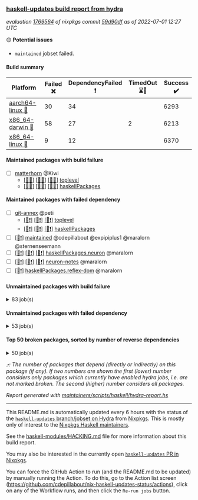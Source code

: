 ### [haskell-updates build report from hydra](https://hydra.nixos.org/jobset/nixpkgs/haskell-updates)
*evaluation [1769564](https://hydra.nixos.org/eval/1769564) of nixpkgs commit [59d90df](https://github.com/NixOS/nixpkgs/commits/59d90df7f0ec152fd655518ad0f7e090b9e6db01) as of 2022-07-01 12:27 UTC*

:yellow_circle: **Potential issues**
  * `maintained` jobset failed.

#### Build summary

 | Platform | Failed :x: | DependencyFailed :heavy_exclamation_mark: | TimedOut :hourglass::no_entry_sign: | Success :heavy_check_mark: | 
 | --- | --- | --- | --- | --- | 
 | [aarch64-linux :iphone:](https://hydra.nixos.org/eval/1769564?filter=.aarch64-linux) | 30 | 34 |  | 6293 | 
 | [x86_64-darwin :apple:](https://hydra.nixos.org/eval/1769564?filter=.x86_64-darwin) | 58 | 27 | 2 | 6213 | 
 | [x86_64-linux :penguin:](https://hydra.nixos.org/eval/1769564?filter=.x86_64-linux) | 9 | 12 |  | 6370 | 
#### Maintained packages with build failure
- [ ] [matterhorn](https://hydra.nixos.org/eval/1769564?filter=matterhorn) @Kiwi
  - [[:iphone::x:]](https://hydra.nixos.org/build/182123738) [[:apple::x:]](https://hydra.nixos.org/build/182109375) [[:penguin::x:]](https://hydra.nixos.org/build/182124209) [toplevel](https://hydra.nixos.org/eval/1769564?filter=matterhorn)
  - [[:iphone::x:]](https://hydra.nixos.org/build/182118575) [[:apple::x:]](https://hydra.nixos.org/build/182124308) [[:penguin::x:]](https://hydra.nixos.org/build/182125763) [haskellPackages](https://hydra.nixos.org/eval/1769564?filter=haskellPackages.matterhorn)
#### Maintained packages with failed dependency
- [ ] [git-annex](https://hydra.nixos.org/eval/1769564?filter=git-annex) @peti
  - [[:iphone::heavy_exclamation_mark:]](https://hydra.nixos.org/build/182110453) [[:apple::heavy_exclamation_mark:]](https://hydra.nixos.org/build/182125707) [[:penguin::heavy_exclamation_mark:]](https://hydra.nixos.org/build/182123342) [toplevel](https://hydra.nixos.org/eval/1769564?filter=git-annex)
  - [[:iphone::heavy_exclamation_mark:]](https://hydra.nixos.org/build/182115004) [[:apple::heavy_exclamation_mark:]](https://hydra.nixos.org/build/182112585) [[:penguin::heavy_exclamation_mark:]](https://hydra.nixos.org/build/182121533) [haskellPackages](https://hydra.nixos.org/eval/1769564?filter=haskellPackages.git-annex)
- [ ] [[:penguin::heavy_exclamation_mark:]](https://hydra.nixos.org/build/182186788) [maintained](https://hydra.nixos.org/eval/1769564?filter=maintained) @cdepillabout @expipiplus1 @maralorn @sternenseemann
- [ ] [[:iphone::heavy_exclamation_mark:]](https://hydra.nixos.org/build/182113562) [[:apple::heavy_exclamation_mark:]](https://hydra.nixos.org/build/182112121) [[:penguin::heavy_exclamation_mark:]](https://hydra.nixos.org/build/182119859) [haskellPackages.neuron](https://hydra.nixos.org/eval/1769564?filter=haskellPackages.neuron) @maralorn
- [ ] [[:iphone::heavy_exclamation_mark:]](https://hydra.nixos.org/build/182116274) [[:apple::heavy_exclamation_mark:]](https://hydra.nixos.org/build/182113269) [[:penguin::heavy_exclamation_mark:]](https://hydra.nixos.org/build/182108625) [neuron-notes](https://hydra.nixos.org/eval/1769564?filter=neuron-notes) @maralorn
- [ ] [[:penguin::heavy_exclamation_mark:]](https://hydra.nixos.org/build/182119344) [haskellPackages.reflex-dom](https://hydra.nixos.org/eval/1769564?filter=haskellPackages.reflex-dom) @maralorn
#### Unmaintained packages with build failure
<details><summary>83 job(s) </summary>

- [ ] [[:iphone::heavy_check_mark:]](https://hydra.nixos.org/build/182108402) [[:apple::x:]](https://hydra.nixos.org/build/182117795) [[:penguin::heavy_check_mark:]](https://hydra.nixos.org/build/182122417) [haskellPackages.di-core](https://hydra.nixos.org/eval/1769564?filter=haskellPackages.di-core)  :arrow_heading_up: 8 | 11
- [ ] [[:iphone::x:]](https://hydra.nixos.org/build/182127087) [[:apple::x:]](https://hydra.nixos.org/build/182117180) [[:penguin::x:]](https://hydra.nixos.org/build/182117688) [haskellPackages.reflex](https://hydra.nixos.org/eval/1769564?filter=haskellPackages.reflex)  :arrow_heading_up: 7 | 44
- [ ] [[:iphone::x:]](https://hydra.nixos.org/build/182115093) [[:apple::heavy_check_mark:]](https://hydra.nixos.org/build/182111283) [[:penguin::heavy_check_mark:]](https://hydra.nixos.org/build/182114632) [haskellPackages.OrderedBits](https://hydra.nixos.org/eval/1769564?filter=haskellPackages.OrderedBits)  :arrow_heading_up: 5 | 36
- [ ] [[:iphone::heavy_check_mark:]](https://hydra.nixos.org/build/182115522) [[:apple::x:]](https://hydra.nixos.org/build/182111486) [[:penguin::heavy_check_mark:]](https://hydra.nixos.org/build/182124977) [haskellPackages.zip](https://hydra.nixos.org/eval/1769564?filter=haskellPackages.zip)  :arrow_heading_up: 5 | 11
- [ ] [[:iphone::x:]](https://hydra.nixos.org/build/182120372) [[:apple::heavy_check_mark:]](https://hydra.nixos.org/build/182126899) [[:penguin::heavy_check_mark:]](https://hydra.nixos.org/build/182127296) [haskellPackages.hw-json-simd](https://hydra.nixos.org/eval/1769564?filter=haskellPackages.hw-json-simd)  :arrow_heading_up: 2 | 8
- [ ] [[:iphone::x:]](https://hydra.nixos.org/build/182126335) [[:apple::heavy_check_mark:]](https://hydra.nixos.org/build/182112266) [[:penguin::heavy_check_mark:]](https://hydra.nixos.org/build/182126383) [haskellPackages.hw-simd](https://hydra.nixos.org/eval/1769564?filter=haskellPackages.hw-simd)  :arrow_heading_up: 2 | 8
- [ ] [[:iphone::x:]](https://hydra.nixos.org/build/182125756) [[:apple::heavy_check_mark:]](https://hydra.nixos.org/build/182120585) [[:penguin::heavy_check_mark:]](https://hydra.nixos.org/build/182126180) [haskellPackages.quic](https://hydra.nixos.org/eval/1769564?filter=haskellPackages.quic)  :arrow_heading_up: 2 | 2
- [ ] [[:iphone::x:]](https://hydra.nixos.org/build/182115496) [[:apple::heavy_check_mark:]](https://hydra.nixos.org/build/182121992) [[:penguin::heavy_check_mark:]](https://hydra.nixos.org/build/182114990) [haskellPackages.freetype2](https://hydra.nixos.org/eval/1769564?filter=haskellPackages.freetype2)  :arrow_heading_up: 1 | 8
- [ ] [[:iphone::x:]](https://hydra.nixos.org/build/182118284) [[:apple::heavy_check_mark:]](https://hydra.nixos.org/build/182116679) [[:penguin::heavy_check_mark:]](https://hydra.nixos.org/build/182127365) [haskellPackages.flatparse](https://hydra.nixos.org/eval/1769564?filter=haskellPackages.flatparse)  :arrow_heading_up: 1 | 5
- [ ] [[:iphone::x:]](https://hydra.nixos.org/build/182115861) [[:apple::heavy_check_mark:]](https://hydra.nixos.org/build/182120411) [[:penguin::heavy_check_mark:]](https://hydra.nixos.org/build/182116375) [haskellPackages.long-double](https://hydra.nixos.org/eval/1769564?filter=haskellPackages.long-double)  :arrow_heading_up: 1 | 2
- [ ] [[:iphone::x:]](https://hydra.nixos.org/build/182123528) [[:apple::x:]](https://hydra.nixos.org/build/182118900) [[:penguin::heavy_check_mark:]](https://hydra.nixos.org/build/182121829) [haskellPackages.easytensor](https://hydra.nixos.org/eval/1769564?filter=haskellPackages.easytensor)  :arrow_heading_up: 1 | 1
- [ ] [futhark](https://hydra.nixos.org/eval/1769564?filter=futhark)  :arrow_heading_up: 1 | 1
  - [[:iphone::x:]](https://hydra.nixos.org/build/182108553) [[:apple::x:]](https://hydra.nixos.org/build/182117117) [[:penguin::x:]](https://hydra.nixos.org/build/182112135) [toplevel](https://hydra.nixos.org/eval/1769564?filter=futhark)
  - [[:iphone::x:]](https://hydra.nixos.org/build/182124095) [[:apple::x:]](https://hydra.nixos.org/build/182124380) [[:penguin::x:]](https://hydra.nixos.org/build/182115707) [haskellPackages](https://hydra.nixos.org/eval/1769564?filter=haskellPackages.futhark)
- [ ] [[:iphone::x:]](https://hydra.nixos.org/build/182117154) [[:apple::heavy_check_mark:]](https://hydra.nixos.org/build/182119838) [[:penguin::heavy_check_mark:]](https://hydra.nixos.org/build/182125575) [haskellPackages.nlopt-haskell](https://hydra.nixos.org/eval/1769564?filter=haskellPackages.nlopt-haskell)  :arrow_heading_up: 1 | 1
- [ ] [[:iphone::x:]](https://hydra.nixos.org/build/182111126) [[:apple::x:]](https://hydra.nixos.org/build/182115507) [[:penguin::x:]](https://hydra.nixos.org/build/182119784) [haskellPackages.rustls](https://hydra.nixos.org/eval/1769564?filter=haskellPackages.rustls)  :arrow_heading_up: 1 | 1
- [ ] [[:iphone::x:]](https://hydra.nixos.org/build/182115981) [[:apple::heavy_check_mark:]](https://hydra.nixos.org/build/182118020) [[:penguin::heavy_check_mark:]](https://hydra.nixos.org/build/182115303) [haskellPackages.swisstable](https://hydra.nixos.org/eval/1769564?filter=haskellPackages.swisstable)  :arrow_heading_up: 1 | 1
- [ ] [[:iphone::x:]](https://hydra.nixos.org/build/182112793) [[:apple::heavy_check_mark:]](https://hydra.nixos.org/build/182116558) [[:penguin::heavy_check_mark:]](https://hydra.nixos.org/build/182114093) [haskellPackages.unicode-properties](https://hydra.nixos.org/eval/1769564?filter=haskellPackages.unicode-properties)  :arrow_heading_up: 1 | 1
- [ ] [[:iphone::heavy_exclamation_mark:]](https://hydra.nixos.org/build/182126325) [[:apple::x:]](https://hydra.nixos.org/build/182123356) [[:penguin::x:]](https://hydra.nixos.org/build/182118707) [haskell.packages.ghc8107.purescript](https://hydra.nixos.org/eval/1769564?filter=haskell.packages.ghc8107.purescript)  :arrow_heading_up: 0 | 8
- [ ] [[:iphone::heavy_check_mark:]](https://hydra.nixos.org/build/182109581) [[:apple::x:]](https://hydra.nixos.org/build/182120350) [[:penguin::heavy_check_mark:]](https://hydra.nixos.org/build/182115535) [haskellPackages.PyF](https://hydra.nixos.org/eval/1769564?filter=haskellPackages.PyF)  :arrow_heading_up: 0 | 4
- [ ] [[:iphone::heavy_check_mark:]](https://hydra.nixos.org/build/182119892) [[:apple::x:]](https://hydra.nixos.org/build/182120799) [[:penguin::heavy_check_mark:]](https://hydra.nixos.org/build/182118033) [haskellPackages.hmidi](https://hydra.nixos.org/eval/1769564?filter=haskellPackages.hmidi)  :arrow_heading_up: 0 | 4
- [ ] [[:iphone::heavy_check_mark:]](https://hydra.nixos.org/build/182109975) [[:apple::x:]](https://hydra.nixos.org/build/182125360) [[:penguin::heavy_check_mark:]](https://hydra.nixos.org/build/182127441) [haskellPackages.posix-socket](https://hydra.nixos.org/eval/1769564?filter=haskellPackages.posix-socket)  :arrow_heading_up: 0 | 2
- [ ] [[:iphone::x:]](https://hydra.nixos.org/build/182109603) [[:apple::x:]](https://hydra.nixos.org/build/182127136) [[:penguin::x:]](https://hydra.nixos.org/build/182109653) [haskellPackages.discord-haskell](https://hydra.nixos.org/eval/1769564?filter=haskellPackages.discord-haskell)  :arrow_heading_up: 0 | 1
- [ ] [[:iphone::heavy_check_mark:]](https://hydra.nixos.org/build/182126614) [[:apple::x:]](https://hydra.nixos.org/build/182120176) [[:penguin::heavy_check_mark:]](https://hydra.nixos.org/build/182110728) [haskellPackages.gi-gdkx11](https://hydra.nixos.org/eval/1769564?filter=haskellPackages.gi-gdkx11)  :arrow_heading_up: 0 | 1
- [ ] [[:iphone::heavy_check_mark:]](https://hydra.nixos.org/build/182123656) [[:apple::x:]](https://hydra.nixos.org/build/182111213) [[:penguin::heavy_check_mark:]](https://hydra.nixos.org/build/182122253) [haskellPackages.hamid](https://hydra.nixos.org/eval/1769564?filter=haskellPackages.hamid)  :arrow_heading_up: 0 | 1
- [ ] [[:iphone::heavy_check_mark:]](https://hydra.nixos.org/build/182109853) [[:apple::x:]](https://hydra.nixos.org/build/182114732) [[:penguin::heavy_check_mark:]](https://hydra.nixos.org/build/182123680) [haskellPackages.hmatrix-morpheus](https://hydra.nixos.org/eval/1769564?filter=haskellPackages.hmatrix-morpheus)  :arrow_heading_up: 0 | 1
- [ ] [[:iphone::heavy_check_mark:]](https://hydra.nixos.org/build/182120542) [[:apple::x:]](https://hydra.nixos.org/build/182111624) [[:penguin::heavy_check_mark:]](https://hydra.nixos.org/build/182125244) [haskellPackages.huckleberry](https://hydra.nixos.org/eval/1769564?filter=haskellPackages.huckleberry)  :arrow_heading_up: 0 | 1
- [ ] [[:iphone::heavy_check_mark:]](https://hydra.nixos.org/build/182124642) [[:apple::x:]](https://hydra.nixos.org/build/182126355) [[:penguin::heavy_check_mark:]](https://hydra.nixos.org/build/182127558) [haskellPackages.openal-ffi](https://hydra.nixos.org/eval/1769564?filter=haskellPackages.openal-ffi)  :arrow_heading_up: 0 | 1
- [ ] [[:iphone::x:]](https://hydra.nixos.org/build/182123726) [[:apple::heavy_check_mark:]](https://hydra.nixos.org/build/182122063) [[:penguin::heavy_check_mark:]](https://hydra.nixos.org/build/182119786) [haskellPackages.picosat](https://hydra.nixos.org/eval/1769564?filter=haskellPackages.picosat)  :arrow_heading_up: 0 | 1
- [ ] [[:iphone::heavy_check_mark:]](https://hydra.nixos.org/build/182125947) [[:apple::x:]](https://hydra.nixos.org/build/182109779) [[:penguin::heavy_check_mark:]](https://hydra.nixos.org/build/182125299) [haskellPackages.select](https://hydra.nixos.org/eval/1769564?filter=haskellPackages.select)  :arrow_heading_up: 0 | 1
- [ ] [[:iphone::heavy_check_mark:]](https://hydra.nixos.org/build/182123205) [[:apple::x:]](https://hydra.nixos.org/build/182112989) [[:penguin::heavy_check_mark:]](https://hydra.nixos.org/build/182114506) [haskellPackages.sysinfo](https://hydra.nixos.org/eval/1769564?filter=haskellPackages.sysinfo)  :arrow_heading_up: 0 | 1
- [ ] [[:iphone::x:]](https://hydra.nixos.org/build/182124631) [[:apple::heavy_check_mark:]](https://hydra.nixos.org/build/182113768) [[:penguin::heavy_check_mark:]](https://hydra.nixos.org/build/182123376) [haskellPackages.yu-auth](https://hydra.nixos.org/eval/1769564?filter=haskellPackages.yu-auth)  :arrow_heading_up: 0 | 1
- [ ] [[:iphone::heavy_check_mark:]](https://hydra.nixos.org/build/182121095) [[:apple::x:]](https://hydra.nixos.org/build/182111871) [[:penguin::heavy_check_mark:]](https://hydra.nixos.org/build/182113534) [haskellPackages.FractalArt](https://hydra.nixos.org/eval/1769564?filter=haskellPackages.FractalArt) 
- [ ] [[:iphone::x:]](https://hydra.nixos.org/build/182118167) [[:apple::heavy_check_mark:]](https://hydra.nixos.org/build/182109254) [[:penguin::heavy_check_mark:]](https://hydra.nixos.org/build/182124253) [haskellPackages.HsASA](https://hydra.nixos.org/eval/1769564?filter=haskellPackages.HsASA) 
- [ ] [[:iphone::x:]](https://hydra.nixos.org/build/182109836) [[:apple::heavy_check_mark:]](https://hydra.nixos.org/build/182114545) [[:penguin::heavy_check_mark:]](https://hydra.nixos.org/build/182124969) [haskellPackages.capataz](https://hydra.nixos.org/eval/1769564?filter=haskellPackages.capataz) 
- [ ] [[:iphone::heavy_check_mark:]](https://hydra.nixos.org/build/182116191) [[:apple::x:]](https://hydra.nixos.org/build/182114745) [[:penguin::heavy_check_mark:]](https://hydra.nixos.org/build/182127613) [haskellPackages.chiphunk](https://hydra.nixos.org/eval/1769564?filter=haskellPackages.chiphunk) 
- [ ] [[:iphone::x:]](https://hydra.nixos.org/build/182119993) [[:apple::heavy_check_mark:]](https://hydra.nixos.org/build/182126796) [[:penguin::heavy_check_mark:]](https://hydra.nixos.org/build/182111673) [haskellPackages.comfort-fftw](https://hydra.nixos.org/eval/1769564?filter=haskellPackages.comfort-fftw) 
- [ ] [[:iphone::heavy_check_mark:]](https://hydra.nixos.org/build/182110446) [[:apple::x:]](https://hydra.nixos.org/build/182111514) [[:penguin::heavy_check_mark:]](https://hydra.nixos.org/build/182124466) [haskellPackages.diskhash](https://hydra.nixos.org/eval/1769564?filter=haskellPackages.diskhash) 
- [ ] [[:iphone::heavy_check_mark:]](https://hydra.nixos.org/build/182115274) [[:apple::heavy_check_mark:]](https://hydra.nixos.org/build/182117414) [[:penguin::x:]](https://hydra.nixos.org/build/182127404) [haskellPackages.env-extra](https://hydra.nixos.org/eval/1769564?filter=haskellPackages.env-extra) 
- [ ] [[:iphone::heavy_check_mark:]](https://hydra.nixos.org/build/182124574) [[:apple::x:]](https://hydra.nixos.org/build/182112099) [[:penguin::heavy_check_mark:]](https://hydra.nixos.org/build/182127140) [haskellPackages.epub-tools](https://hydra.nixos.org/eval/1769564?filter=haskellPackages.epub-tools) 
- [ ] [[:iphone::x:]](https://hydra.nixos.org/build/182122989) [[:apple::x:]](https://hydra.nixos.org/build/182124907) [[:penguin::x:]](https://hydra.nixos.org/build/182115331) [haskellPackages.fast-tags](https://hydra.nixos.org/eval/1769564?filter=haskellPackages.fast-tags) 
- [ ] [[:iphone::heavy_check_mark:]](https://hydra.nixos.org/build/182122501) [[:apple::x:]](https://hydra.nixos.org/build/182109198) [[:penguin::heavy_check_mark:]](https://hydra.nixos.org/build/182124168) [haskellPackages.fudgets](https://hydra.nixos.org/eval/1769564?filter=haskellPackages.fudgets) 
- [ ] [[:iphone::heavy_check_mark:]](https://hydra.nixos.org/build/182109702) [[:apple::heavy_check_mark:]](https://hydra.nixos.org/build/182110626) [[:penguin::x:]](https://hydra.nixos.org/build/182108665) [haskellPackages.geodetics](https://hydra.nixos.org/eval/1769564?filter=haskellPackages.geodetics) 
- [ ] [[:iphone::heavy_check_mark:]](https://hydra.nixos.org/build/182111788) [[:apple::x:]](https://hydra.nixos.org/build/182109638) [[:penguin::heavy_check_mark:]](https://hydra.nixos.org/build/182112294) [haskellPackages.gerrit](https://hydra.nixos.org/eval/1769564?filter=haskellPackages.gerrit) 
- [ ] [[:iphone::heavy_check_mark:]](https://hydra.nixos.org/build/182114689) [[:apple::x:]](https://hydra.nixos.org/build/182116281) [[:penguin::heavy_check_mark:]](https://hydra.nixos.org/build/182120256) [haskellPackages.ghc-gc-hook](https://hydra.nixos.org/eval/1769564?filter=haskellPackages.ghc-gc-hook) 
- [ ] [[:apple::x:]](https://hydra.nixos.org/build/182113355) [haskellPackages.gi-gtkosxapplication](https://hydra.nixos.org/eval/1769564?filter=haskellPackages.gi-gtkosxapplication) 
- [ ] [[:iphone::x:]](https://hydra.nixos.org/build/182114823) [[:penguin::heavy_check_mark:]](https://hydra.nixos.org/build/182115939) [haskellPackages.gnome-keyring](https://hydra.nixos.org/eval/1769564?filter=haskellPackages.gnome-keyring) 
- [ ] [[:apple::x:]](https://hydra.nixos.org/build/182123763) [haskellPackages.gtk-mac-integration](https://hydra.nixos.org/eval/1769564?filter=haskellPackages.gtk-mac-integration) 
- [ ] [[:iphone::heavy_check_mark:]](https://hydra.nixos.org/build/182113567) [[:apple::x:]](https://hydra.nixos.org/build/182121237) [[:penguin::heavy_check_mark:]](https://hydra.nixos.org/build/182112981) [haskellPackages.gtk-traymanager](https://hydra.nixos.org/eval/1769564?filter=haskellPackages.gtk-traymanager) 
- [ ] [[:apple::x:]](https://hydra.nixos.org/build/182115112) [haskellPackages.gtk3-mac-integration](https://hydra.nixos.org/eval/1769564?filter=haskellPackages.gtk3-mac-integration) 
- [ ] [[:iphone::heavy_check_mark:]](https://hydra.nixos.org/build/182125975) [[:apple::x:]](https://hydra.nixos.org/build/182116826) [[:penguin::heavy_check_mark:]](https://hydra.nixos.org/build/182121766) [haskellPackages.hid](https://hydra.nixos.org/eval/1769564?filter=haskellPackages.hid) 
- [ ] [[:iphone::heavy_check_mark:]](https://hydra.nixos.org/build/182109467) [[:apple::x:]](https://hydra.nixos.org/build/182120428) [[:penguin::heavy_check_mark:]](https://hydra.nixos.org/build/182110722) [haskellPackages.higher-leveldb](https://hydra.nixos.org/eval/1769564?filter=haskellPackages.higher-leveldb) 
- [ ] [[:iphone::heavy_check_mark:]](https://hydra.nixos.org/build/182126961) [[:apple::x:]](https://hydra.nixos.org/build/182119497) [[:penguin::heavy_check_mark:]](https://hydra.nixos.org/build/182111476) [haskellPackages.highlight](https://hydra.nixos.org/eval/1769564?filter=haskellPackages.highlight) 
- [ ] [[:iphone::heavy_check_mark:]](https://hydra.nixos.org/build/182121488) [[:apple::x:]](https://hydra.nixos.org/build/182121745) [[:penguin::heavy_check_mark:]](https://hydra.nixos.org/build/182124460) [haskellPackages.hinotify-conduit](https://hydra.nixos.org/eval/1769564?filter=haskellPackages.hinotify-conduit) 
- [ ] [[:iphone::x:]](https://hydra.nixos.org/build/182112011) [[:apple::heavy_check_mark:]](https://hydra.nixos.org/build/182109307) [[:penguin::heavy_check_mark:]](https://hydra.nixos.org/build/182110169) [haskellPackages.hora](https://hydra.nixos.org/eval/1769564?filter=haskellPackages.hora) 
- [ ] [[:iphone::x:]](https://hydra.nixos.org/build/182117525) [[:apple::heavy_check_mark:]](https://hydra.nixos.org/build/182118357) [[:penguin::heavy_check_mark:]](https://hydra.nixos.org/build/182114222) [haskellPackages.hssh](https://hydra.nixos.org/eval/1769564?filter=haskellPackages.hssh) 
- [ ] [[:iphone::heavy_check_mark:]](https://hydra.nixos.org/build/182127277) [[:apple::x:]](https://hydra.nixos.org/build/182120221) [[:penguin::heavy_check_mark:]](https://hydra.nixos.org/build/182109120) [haskellPackages.hsshellscript](https://hydra.nixos.org/eval/1769564?filter=haskellPackages.hsshellscript) 
- [ ] [[:iphone::heavy_check_mark:]](https://hydra.nixos.org/build/182109959) [[:apple::x:]](https://hydra.nixos.org/build/182110692) [[:penguin::heavy_check_mark:]](https://hydra.nixos.org/build/182114178) [haskellPackages.hssourceinfo](https://hydra.nixos.org/eval/1769564?filter=haskellPackages.hssourceinfo) 
- [ ] [[:iphone::heavy_check_mark:]](https://hydra.nixos.org/build/182109297) [[:apple::x:]](https://hydra.nixos.org/build/182120997) [[:penguin::heavy_check_mark:]](https://hydra.nixos.org/build/182112653) [haskellPackages.ipcvar](https://hydra.nixos.org/eval/1769564?filter=haskellPackages.ipcvar) 
- [ ] [[:iphone::x:]](https://hydra.nixos.org/build/182127351) [[:apple::heavy_check_mark:]](https://hydra.nixos.org/build/182126494) [[:penguin::heavy_check_mark:]](https://hydra.nixos.org/build/182114797) [haskellPackages.jammittools](https://hydra.nixos.org/eval/1769564?filter=haskellPackages.jammittools) 
- [ ] [[:apple::x:]](https://hydra.nixos.org/build/182119343) [haskellPackages.kqueue](https://hydra.nixos.org/eval/1769564?filter=haskellPackages.kqueue) 
- [ ] [[:iphone::heavy_check_mark:]](https://hydra.nixos.org/build/182110198) [[:apple::x:]](https://hydra.nixos.org/build/182119833) [[:penguin::heavy_check_mark:]](https://hydra.nixos.org/build/182114981) [haskellPackages.linux-framebuffer](https://hydra.nixos.org/eval/1769564?filter=haskellPackages.linux-framebuffer) 
- [ ] [[:iphone::heavy_check_mark:]](https://hydra.nixos.org/build/182116287) [[:apple::x:]](https://hydra.nixos.org/build/182116977) [[:penguin::heavy_check_mark:]](https://hydra.nixos.org/build/182115475) [haskellPackages.mediawiki2latex](https://hydra.nixos.org/eval/1769564?filter=haskellPackages.mediawiki2latex) 
- [ ] [[:iphone::heavy_check_mark:]](https://hydra.nixos.org/build/182109409) [[:apple::x:]](https://hydra.nixos.org/build/182123722) [[:penguin::heavy_check_mark:]](https://hydra.nixos.org/build/182123119) [haskellPackages.memfd](https://hydra.nixos.org/eval/1769564?filter=haskellPackages.memfd) 
- [ ] [[:iphone::heavy_check_mark:]](https://hydra.nixos.org/build/182110789) [[:apple::x:]](https://hydra.nixos.org/build/182117064) [[:penguin::heavy_check_mark:]](https://hydra.nixos.org/build/182112456) [haskellPackages.mercury-api](https://hydra.nixos.org/eval/1769564?filter=haskellPackages.mercury-api) 
- [ ] [[:iphone::heavy_check_mark:]](https://hydra.nixos.org/build/182119628) [[:apple::x:]](https://hydra.nixos.org/build/182119705) [[:penguin::heavy_check_mark:]](https://hydra.nixos.org/build/182119732) [haskellPackages.nano-cryptr](https://hydra.nixos.org/eval/1769564?filter=haskellPackages.nano-cryptr) 
- [ ] [[:iphone::heavy_check_mark:]](https://hydra.nixos.org/build/182111433) [[:apple::x:]](https://hydra.nixos.org/build/182111571) [[:penguin::heavy_check_mark:]](https://hydra.nixos.org/build/182112505) [haskellPackages.persistent-pagination](https://hydra.nixos.org/eval/1769564?filter=haskellPackages.persistent-pagination) 
- [ ] [[:iphone::heavy_check_mark:]](https://hydra.nixos.org/build/182124273) [[:apple::x:]](https://hydra.nixos.org/build/182124951) [[:penguin::heavy_check_mark:]](https://hydra.nixos.org/build/182111477) [haskellPackages.phatsort](https://hydra.nixos.org/eval/1769564?filter=haskellPackages.phatsort) 
- [ ] [[:iphone::heavy_check_mark:]](https://hydra.nixos.org/build/182125431) [[:apple::x:]](https://hydra.nixos.org/build/182126455) [[:penguin::heavy_check_mark:]](https://hydra.nixos.org/build/182113122) [haskellPackages.ping-wrapper](https://hydra.nixos.org/eval/1769564?filter=haskellPackages.ping-wrapper) 
- [ ] [[:iphone::heavy_check_mark:]](https://hydra.nixos.org/build/182109282) [[:apple::x:]](https://hydra.nixos.org/build/182110396) [[:penguin::heavy_check_mark:]](https://hydra.nixos.org/build/182126584) [haskellPackages.posix-timer](https://hydra.nixos.org/eval/1769564?filter=haskellPackages.posix-timer) 
- [ ] [[:iphone::heavy_check_mark:]](https://hydra.nixos.org/build/182113311) [[:apple::x:]](https://hydra.nixos.org/build/182109733) [[:penguin::heavy_check_mark:]](https://hydra.nixos.org/build/182122646) [haskellPackages.pthread](https://hydra.nixos.org/eval/1769564?filter=haskellPackages.pthread) 
- [ ] [[:iphone::x:]](https://hydra.nixos.org/build/182124142) [[:apple::heavy_check_mark:]](https://hydra.nixos.org/build/182118522) [[:penguin::heavy_check_mark:]](https://hydra.nixos.org/build/182122999) [haskellPackages.risc386](https://hydra.nixos.org/eval/1769564?filter=haskellPackages.risc386) 
- [ ] [[:iphone::heavy_check_mark:]](https://hydra.nixos.org/build/182124667) [[:apple::x:]](https://hydra.nixos.org/build/182112848) [[:penguin::heavy_check_mark:]](https://hydra.nixos.org/build/182109468) [haskellPackages.sfml-audio](https://hydra.nixos.org/eval/1769564?filter=haskellPackages.sfml-audio) 
- [ ] [[:iphone::heavy_check_mark:]](https://hydra.nixos.org/build/182113940) [[:apple::x:]](https://hydra.nixos.org/build/182121257) [[:penguin::heavy_check_mark:]](https://hydra.nixos.org/build/182120680) [haskellPackages.shared-memory](https://hydra.nixos.org/eval/1769564?filter=haskellPackages.shared-memory) 
- [ ] [[:iphone::heavy_check_mark:]](https://hydra.nixos.org/build/182122475) [[:apple::x:]](https://hydra.nixos.org/build/182120208) [[:penguin::heavy_check_mark:]](https://hydra.nixos.org/build/182126769) [haskellPackages.skews](https://hydra.nixos.org/eval/1769564?filter=haskellPackages.skews) 
- [ ] [[:iphone::x:]](https://hydra.nixos.org/build/182122379) [[:apple::x:]](https://hydra.nixos.org/build/182123355) [[:penguin::heavy_check_mark:]](https://hydra.nixos.org/build/182120407) [haskellPackages.slugify](https://hydra.nixos.org/eval/1769564?filter=haskellPackages.slugify) 
- [ ] [[:iphone::heavy_check_mark:]](https://hydra.nixos.org/build/182118227) [[:apple::x:]](https://hydra.nixos.org/build/182112995) [[:penguin::heavy_check_mark:]](https://hydra.nixos.org/build/182117467) [haskellPackages.tailfile-hinotify](https://hydra.nixos.org/eval/1769564?filter=haskellPackages.tailfile-hinotify) 
- [ ] [[:iphone::x:]](https://hydra.nixos.org/build/182115284) [[:apple::heavy_check_mark:]](https://hydra.nixos.org/build/182113756) [[:penguin::heavy_check_mark:]](https://hydra.nixos.org/build/182126814) [haskellPackages.wiringPi](https://hydra.nixos.org/eval/1769564?filter=haskellPackages.wiringPi) 
- [ ] [[:iphone::x:]](https://hydra.nixos.org/build/182125251) [[:apple::heavy_check_mark:]](https://hydra.nixos.org/build/182125627) [[:penguin::heavy_check_mark:]](https://hydra.nixos.org/build/182109274) [haskellPackages.x86-64bit](https://hydra.nixos.org/eval/1769564?filter=haskellPackages.x86-64bit) 
- [ ] [[:iphone::heavy_check_mark:]](https://hydra.nixos.org/build/182109885) [[:apple::x:]](https://hydra.nixos.org/build/182121540) [[:penguin::heavy_check_mark:]](https://hydra.nixos.org/build/182113280) [haskellPackages.xmonad-utils](https://hydra.nixos.org/eval/1769564?filter=haskellPackages.xmonad-utils) 
- [ ] [[:iphone::heavy_check_mark:]](https://hydra.nixos.org/build/182112107) [[:apple::x:]](https://hydra.nixos.org/build/182123142) [[:penguin::heavy_check_mark:]](https://hydra.nixos.org/build/182111719) [haskellPackages.yoga](https://hydra.nixos.org/eval/1769564?filter=haskellPackages.yoga) 
- [ ] [[:iphone::heavy_check_mark:]](https://hydra.nixos.org/build/182113008) [[:apple::x:]](https://hydra.nixos.org/build/182124271) [[:penguin::heavy_check_mark:]](https://hydra.nixos.org/build/182108695) [haskellPackages.zot](https://hydra.nixos.org/eval/1769564?filter=haskellPackages.zot) 
- [ ] [[:iphone::heavy_check_mark:]](https://hydra.nixos.org/build/182112680) [[:apple::x:]](https://hydra.nixos.org/build/182117134) [[:penguin::heavy_check_mark:]](https://hydra.nixos.org/build/182125298) [haskellPackages.zxcvbn-c](https://hydra.nixos.org/eval/1769564?filter=haskellPackages.zxcvbn-c) 
</details>

#### Unmaintained packages with failed dependency
<details><summary>53 job(s) </summary>

- [ ] [[:iphone::heavy_check_mark:]](https://hydra.nixos.org/build/182125772) [[:apple::heavy_exclamation_mark:]](https://hydra.nixos.org/build/182116577) [[:penguin::heavy_check_mark:]](https://hydra.nixos.org/build/182124434) [haskellPackages.di-handle](https://hydra.nixos.org/eval/1769564?filter=haskellPackages.di-handle)  :arrow_heading_up: 6 | 9
- [ ] [[:iphone::heavy_check_mark:]](https://hydra.nixos.org/build/182111692) [[:apple::heavy_exclamation_mark:]](https://hydra.nixos.org/build/182120335) [[:penguin::heavy_check_mark:]](https://hydra.nixos.org/build/182122140) [haskellPackages.di-monad](https://hydra.nixos.org/eval/1769564?filter=haskellPackages.di-monad)  :arrow_heading_up: 6 | 9
- [ ] [[:iphone::heavy_check_mark:]](https://hydra.nixos.org/build/182110275) [[:apple::heavy_exclamation_mark:]](https://hydra.nixos.org/build/182127326) [[:penguin::heavy_check_mark:]](https://hydra.nixos.org/build/182117775) [haskellPackages.di-df1](https://hydra.nixos.org/eval/1769564?filter=haskellPackages.di-df1)  :arrow_heading_up: 5 | 8
- [ ] [[:iphone::heavy_exclamation_mark:]](https://hydra.nixos.org/build/182127223) [[:apple::heavy_check_mark:]](https://hydra.nixos.org/build/182125154) [[:penguin::heavy_check_mark:]](https://hydra.nixos.org/build/182122777) [haskellPackages.PrimitiveArray](https://hydra.nixos.org/eval/1769564?filter=haskellPackages.PrimitiveArray)  :arrow_heading_up: 4 | 35
- [ ] [[:iphone::heavy_exclamation_mark:]](https://hydra.nixos.org/build/182108359) [[:apple::heavy_exclamation_mark:]](https://hydra.nixos.org/build/182118905) [[:penguin::heavy_exclamation_mark:]](https://hydra.nixos.org/build/182109868) [haskellPackages.reflex-dom-core](https://hydra.nixos.org/eval/1769564?filter=haskellPackages.reflex-dom-core)  :arrow_heading_up: 4 | 20
- [ ] [[:iphone::heavy_check_mark:]](https://hydra.nixos.org/build/182115834) [[:apple::heavy_exclamation_mark:]](https://hydra.nixos.org/build/182110818) [[:penguin::heavy_check_mark:]](https://hydra.nixos.org/build/182122499) [haskellPackages.xlsx](https://hydra.nixos.org/eval/1769564?filter=haskellPackages.xlsx)  :arrow_heading_up: 4 | 6
- [ ] [[:iphone::heavy_exclamation_mark:]](https://hydra.nixos.org/build/182110116) [[:apple::heavy_check_mark:]](https://hydra.nixos.org/build/182112471) [[:penguin::heavy_check_mark:]](https://hydra.nixos.org/build/182121599) [haskellPackages.BiobaseTypes](https://hydra.nixos.org/eval/1769564?filter=haskellPackages.BiobaseTypes)  :arrow_heading_up: 3 | 21
- [ ] [[:iphone::heavy_check_mark:]](https://hydra.nixos.org/build/182108538) [[:apple::heavy_exclamation_mark:]](https://hydra.nixos.org/build/182126321) [[:penguin::heavy_check_mark:]](https://hydra.nixos.org/build/182108658) [haskellPackages.cointracking-imports](https://hydra.nixos.org/eval/1769564?filter=haskellPackages.cointracking-imports)  :arrow_heading_up: 2 | 2
- [ ] [[:iphone::heavy_exclamation_mark:]](https://hydra.nixos.org/build/182121068) [[:apple::heavy_check_mark:]](https://hydra.nixos.org/build/182122101) [[:penguin::heavy_check_mark:]](https://hydra.nixos.org/build/182116510) [haskellPackages.BiobaseENA](https://hydra.nixos.org/eval/1769564?filter=haskellPackages.BiobaseENA)  :arrow_heading_up: 1 | 18
- [ ] [[:iphone::heavy_check_mark:]](https://hydra.nixos.org/build/182122193) [[:apple::heavy_exclamation_mark:]](https://hydra.nixos.org/build/182124018) [[:penguin::heavy_check_mark:]](https://hydra.nixos.org/build/182127161) [haskellPackages.di-polysemy](https://hydra.nixos.org/eval/1769564?filter=haskellPackages.di-polysemy)  :arrow_heading_up: 1 | 4
- [ ] [hoogle](https://hydra.nixos.org/eval/1769564?filter=hoogle)  :arrow_heading_up: 1 | 3
  - [[:iphone::heavy_exclamation_mark:]](https://hydra.nixos.org/build/182122554) [[:apple::heavy_check_mark:]](https://hydra.nixos.org/build/182114054) [[:penguin::heavy_check_mark:]](https://hydra.nixos.org/build/182120251) [haskell.packages.ghc8107](https://hydra.nixos.org/eval/1769564?filter=haskell.packages.ghc8107.hoogle)
  - [[:iphone::heavy_check_mark:]](https://hydra.nixos.org/build/182080488) [[:apple::heavy_check_mark:]](https://hydra.nixos.org/build/182062734) [[:penguin::heavy_check_mark:]](https://hydra.nixos.org/build/182070729) [haskell.packages.ghc884](https://hydra.nixos.org/eval/1769564?filter=haskell.packages.ghc884.hoogle)
  - [[:iphone::heavy_check_mark:]](https://hydra.nixos.org/build/182122980) [[:apple::heavy_check_mark:]](https://hydra.nixos.org/build/182114690) [[:penguin::heavy_check_mark:]](https://hydra.nixos.org/build/182110364) [haskell.packages.ghc902](https://hydra.nixos.org/eval/1769564?filter=haskell.packages.ghc902.hoogle)
  - [[:iphone::heavy_exclamation_mark:]](https://hydra.nixos.org/build/182111557) [[:apple::heavy_check_mark:]](https://hydra.nixos.org/build/182109315) [[:penguin::heavy_check_mark:]](https://hydra.nixos.org/build/182119473) [haskell.packages.ghc923](https://hydra.nixos.org/eval/1769564?filter=haskell.packages.ghc923.hoogle)
  - [[:iphone::heavy_check_mark:]](https://hydra.nixos.org/build/182115102) [[:apple::heavy_check_mark:]](https://hydra.nixos.org/build/182126982) [[:penguin::heavy_check_mark:]](https://hydra.nixos.org/build/182127543) [haskellPackages](https://hydra.nixos.org/eval/1769564?filter=haskellPackages.hoogle)
- [ ] [[:iphone::heavy_exclamation_mark:]](https://hydra.nixos.org/build/182112315) [[:apple::heavy_check_mark:]](https://hydra.nixos.org/build/182123849) [[:penguin::heavy_check_mark:]](https://hydra.nixos.org/build/182115126) [haskellPackages.http3](https://hydra.nixos.org/eval/1769564?filter=haskellPackages.http3)  :arrow_heading_up: 1 | 1
- [ ] [[:iphone::heavy_check_mark:]](https://hydra.nixos.org/build/182124284) [[:apple::heavy_exclamation_mark:]](https://hydra.nixos.org/build/182115027) [[:penguin::heavy_check_mark:]](https://hydra.nixos.org/build/182108878) [haskellPackages.moto](https://hydra.nixos.org/eval/1769564?filter=haskellPackages.moto)  :arrow_heading_up: 1 | 1
- [ ] [[:iphone::heavy_exclamation_mark:]](https://hydra.nixos.org/build/182115100) [[:apple::heavy_exclamation_mark:]](https://hydra.nixos.org/build/182109240) [[:penguin::heavy_exclamation_mark:]](https://hydra.nixos.org/build/182110168) [haskellPackages.reflex-dom-pandoc](https://hydra.nixos.org/eval/1769564?filter=haskellPackages.reflex-dom-pandoc)  :arrow_heading_up: 1 | 1
- [ ] [[:iphone::heavy_check_mark:]](https://hydra.nixos.org/build/182123746) [[:apple::heavy_exclamation_mark:]](https://hydra.nixos.org/build/182113541) [[:penguin::heavy_check_mark:]](https://hydra.nixos.org/build/182108437) [haskellPackages.wss-client](https://hydra.nixos.org/eval/1769564?filter=haskellPackages.wss-client)  :arrow_heading_up: 1 | 1
- [ ] [[:iphone::heavy_exclamation_mark:]](https://hydra.nixos.org/build/182113697) [[:apple::heavy_check_mark:]](https://hydra.nixos.org/build/182110040) [[:penguin::heavy_check_mark:]](https://hydra.nixos.org/build/182120842) [haskellPackages.BiobaseXNA](https://hydra.nixos.org/eval/1769564?filter=haskellPackages.BiobaseXNA)  :arrow_heading_up: 0 | 17
- [ ] [[:iphone::heavy_exclamation_mark:]](https://hydra.nixos.org/build/182114031) [[:apple::heavy_check_mark:]](https://hydra.nixos.org/build/182109476) [[:penguin::heavy_check_mark:]](https://hydra.nixos.org/build/182111956) [haskellPackages.hw-json-standard-cursor](https://hydra.nixos.org/eval/1769564?filter=haskellPackages.hw-json-standard-cursor)  :arrow_heading_up: 0 | 6
- [ ] [[:iphone::heavy_exclamation_mark:]](https://hydra.nixos.org/build/182118388) [[:apple::heavy_check_mark:]](https://hydra.nixos.org/build/182110802) [[:penguin::heavy_check_mark:]](https://hydra.nixos.org/build/182112248) [haskellPackages.hw-json-simple-cursor](https://hydra.nixos.org/eval/1769564?filter=haskellPackages.hw-json-simple-cursor)  :arrow_heading_up: 0 | 4
- [ ] [[:iphone::heavy_exclamation_mark:]](https://hydra.nixos.org/build/182124648) [[:apple::heavy_check_mark:]](https://hydra.nixos.org/build/182122958) [[:penguin::heavy_check_mark:]](https://hydra.nixos.org/build/182108842) [haskellPackages.BiobaseFasta](https://hydra.nixos.org/eval/1769564?filter=haskellPackages.BiobaseFasta)  :arrow_heading_up: 0 | 3
- [ ] [[:iphone::heavy_exclamation_mark:]](https://hydra.nixos.org/build/182111671) [[:apple::heavy_check_mark:]](https://hydra.nixos.org/build/182112196) [[:penguin::heavy_check_mark:]](https://hydra.nixos.org/build/182114379) [haskellPackages.exon](https://hydra.nixos.org/eval/1769564?filter=haskellPackages.exon)  :arrow_heading_up: 0 | 3
- [ ] [[:iphone::heavy_exclamation_mark:]](https://hydra.nixos.org/build/182116568) [[:apple::heavy_check_mark:]](https://hydra.nixos.org/build/182116976) [[:penguin::heavy_check_mark:]](https://hydra.nixos.org/build/182126274) [haskellPackages.hw-dsv](https://hydra.nixos.org/eval/1769564?filter=haskellPackages.hw-dsv)  :arrow_heading_up: 0 | 3
- [ ] [[:iphone::heavy_check_mark:]](https://hydra.nixos.org/build/182123954) [[:apple::heavy_exclamation_mark:]](https://hydra.nixos.org/build/182117141) [[:penguin::heavy_check_mark:]](https://hydra.nixos.org/build/182120730) [haskellPackages.di](https://hydra.nixos.org/eval/1769564?filter=haskellPackages.di)  :arrow_heading_up: 0 | 2
- [ ] [[:iphone::heavy_exclamation_mark:]](https://hydra.nixos.org/build/182124560) [[:apple::heavy_check_mark:]](https://hydra.nixos.org/build/182117967) [[:penguin::heavy_check_mark:]](https://hydra.nixos.org/build/182110085) [haskellPackages.align-audio](https://hydra.nixos.org/eval/1769564?filter=haskellPackages.align-audio) 
- [ ] [[:iphone::heavy_check_mark:]](https://hydra.nixos.org/build/182122061) [[:apple::heavy_exclamation_mark:]](https://hydra.nixos.org/build/182118876) [[:penguin::heavy_check_mark:]](https://hydra.nixos.org/build/182116452) [haskellPackages.bnb-staking-csvs](https://hydra.nixos.org/eval/1769564?filter=haskellPackages.bnb-staking-csvs) 
- [ ] [bootGhcjs](https://hydra.nixos.org/eval/1769564?filter=bootGhcjs) 
  - [[:iphone::heavy_exclamation_mark:]](https://hydra.nixos.org/build/182123516) [[:apple::heavy_check_mark:]](https://hydra.nixos.org/build/182113065) [[:penguin::heavy_check_mark:]](https://hydra.nixos.org/build/182123031) [haskell.compiler.ghcjs](https://hydra.nixos.org/eval/1769564?filter=haskell.compiler.ghcjs.bootGhcjs)
  - [[:iphone::heavy_check_mark:]](https://hydra.nixos.org/build/182127096) [[:apple::heavy_check_mark:]](https://hydra.nixos.org/build/182122535) [[:penguin::heavy_check_mark:]](https://hydra.nixos.org/build/182110717) [haskell.compiler.ghcjs810](https://hydra.nixos.org/eval/1769564?filter=haskell.compiler.ghcjs810.bootGhcjs)
- [ ] [[:iphone::heavy_exclamation_mark:]](https://hydra.nixos.org/build/182123777) [[:apple::heavy_exclamation_mark:]](https://hydra.nixos.org/build/182111426) [[:penguin::heavy_check_mark:]](https://hydra.nixos.org/build/182125457) [haskellPackages.easytensor-vulkan](https://hydra.nixos.org/eval/1769564?filter=haskellPackages.easytensor-vulkan) 
- [ ] [[:iphone::heavy_exclamation_mark:]](https://hydra.nixos.org/build/182112774) [[:apple::heavy_check_mark:]](https://hydra.nixos.org/build/182121037) [[:penguin::heavy_check_mark:]](https://hydra.nixos.org/build/182117249) [haskellPackages.harfbuzz-pure](https://hydra.nixos.org/eval/1769564?filter=haskellPackages.harfbuzz-pure) 
- [ ] [[:iphone::heavy_exclamation_mark:]](https://hydra.nixos.org/build/182110749) [[:apple::heavy_check_mark:]](https://hydra.nixos.org/build/182116657) [[:penguin::heavy_check_mark:]](https://hydra.nixos.org/build/182109150) [haskellPackages.hmatrix-nlopt](https://hydra.nixos.org/eval/1769564?filter=haskellPackages.hmatrix-nlopt) 
- [ ] [[:iphone::heavy_exclamation_mark:]](https://hydra.nixos.org/build/182117532) [[:apple::heavy_check_mark:]](https://hydra.nixos.org/build/182120375) [[:penguin::heavy_check_mark:]](https://hydra.nixos.org/build/182113406) [haskellPackages.hs-swisstable-hashtables-class](https://hydra.nixos.org/eval/1769564?filter=haskellPackages.hs-swisstable-hashtables-class) 
- [ ] [[:iphone::heavy_exclamation_mark:]](https://hydra.nixos.org/build/182122066) [[:apple::heavy_exclamation_mark:]](https://hydra.nixos.org/build/182109133) [[:penguin::heavy_exclamation_mark:]](https://hydra.nixos.org/build/182108919) [haskellPackages.http-client-rustls](https://hydra.nixos.org/eval/1769564?filter=haskellPackages.http-client-rustls) 
- [ ] [[:iphone::heavy_exclamation_mark:]](https://hydra.nixos.org/build/182108746) [[:apple::heavy_check_mark:]](https://hydra.nixos.org/build/182111660) [[:penguin::heavy_check_mark:]](https://hydra.nixos.org/build/182117906) [haskellPackages.hw-simd-cli](https://hydra.nixos.org/eval/1769564?filter=haskellPackages.hw-simd-cli) 
- [ ] [[:iphone::heavy_exclamation_mark:]](https://hydra.nixos.org/build/182116566) [[:apple::heavy_check_mark:]](https://hydra.nixos.org/build/182123106) [[:penguin::heavy_check_mark:]](https://hydra.nixos.org/build/182122147) [haskellPackages.kmn-programming](https://hydra.nixos.org/eval/1769564?filter=haskellPackages.kmn-programming) 
- [ ] [[:iphone::heavy_exclamation_mark:]](https://hydra.nixos.org/build/182110566) [[:apple::heavy_exclamation_mark:]](https://hydra.nixos.org/build/182123894) [[:penguin::heavy_exclamation_mark:]](https://hydra.nixos.org/build/182114643) [haskellPackages.monoid-map](https://hydra.nixos.org/eval/1769564?filter=haskellPackages.monoid-map) 
- [ ] [[:iphone::heavy_check_mark:]](https://hydra.nixos.org/build/182120486) [[:apple::heavy_exclamation_mark:]](https://hydra.nixos.org/build/182119057) [[:penguin::heavy_check_mark:]](https://hydra.nixos.org/build/182112619) [haskellPackages.moto-postgresql](https://hydra.nixos.org/eval/1769564?filter=haskellPackages.moto-postgresql) 
- [ ] [[:iphone::heavy_check_mark:]](https://hydra.nixos.org/build/182121706) [[:apple::heavy_exclamation_mark:]](https://hydra.nixos.org/build/182113294) [[:penguin::heavy_check_mark:]](https://hydra.nixos.org/build/182124324) [haskellPackages.network-messagepack-rpc-websocket](https://hydra.nixos.org/eval/1769564?filter=haskellPackages.network-messagepack-rpc-websocket) 
- [ ] [[:iphone::heavy_check_mark:]](https://hydra.nixos.org/build/182121283) [[:apple::heavy_exclamation_mark:]](https://hydra.nixos.org/build/182118688) [[:penguin::heavy_check_mark:]](https://hydra.nixos.org/build/182123005) [haskellPackages.polysemy-log-di](https://hydra.nixos.org/eval/1769564?filter=haskellPackages.polysemy-log-di) 
- [ ] [[:iphone::heavy_exclamation_mark:]](https://hydra.nixos.org/build/182121311) [[:apple::heavy_exclamation_mark:]](https://hydra.nixos.org/build/182112269) [[:penguin::heavy_exclamation_mark:]](https://hydra.nixos.org/build/182121971) [haskellPackages.reflex-backend-socket](https://hydra.nixos.org/eval/1769564?filter=haskellPackages.reflex-backend-socket) 
- [ ] [[:iphone::heavy_exclamation_mark:]](https://hydra.nixos.org/build/182127011) [[:apple::heavy_exclamation_mark:]](https://hydra.nixos.org/build/182126556) [[:penguin::heavy_exclamation_mark:]](https://hydra.nixos.org/build/182124941) [haskellPackages.reflex-dom-ionic](https://hydra.nixos.org/eval/1769564?filter=haskellPackages.reflex-dom-ionic) 
- [ ] [[:iphone::heavy_exclamation_mark:]](https://hydra.nixos.org/build/182122667) [[:apple::heavy_check_mark:]](https://hydra.nixos.org/build/182112137) [[:penguin::heavy_check_mark:]](https://hydra.nixos.org/build/182126879) [haskellPackages.rounded-hw](https://hydra.nixos.org/eval/1769564?filter=haskellPackages.rounded-hw) 
- [ ] [[:iphone::heavy_exclamation_mark:]](https://hydra.nixos.org/build/182110442) [[:apple::heavy_exclamation_mark:]](https://hydra.nixos.org/build/182123303) [[:penguin::heavy_exclamation_mark:]](https://hydra.nixos.org/build/182125609) [haskellPackages.shake-futhark](https://hydra.nixos.org/eval/1769564?filter=haskellPackages.shake-futhark) 
- [ ] [[:iphone::heavy_check_mark:]](https://hydra.nixos.org/build/182124415) [[:apple::heavy_exclamation_mark:]](https://hydra.nixos.org/build/182120265) [[:penguin::heavy_check_mark:]](https://hydra.nixos.org/build/182122758) [haskellPackages.solana-staking-csvs](https://hydra.nixos.org/eval/1769564?filter=haskellPackages.solana-staking-csvs) 
- [ ] [[:iphone::heavy_exclamation_mark:]](https://hydra.nixos.org/build/182119619) [[:apple::heavy_check_mark:]](https://hydra.nixos.org/build/182122300) [[:penguin::heavy_check_mark:]](https://hydra.nixos.org/build/182126994) [haskellPackages.sound-collage](https://hydra.nixos.org/eval/1769564?filter=haskellPackages.sound-collage) 
- [ ] [[:iphone::heavy_exclamation_mark:]](https://hydra.nixos.org/build/182127021) [[:apple::heavy_check_mark:]](https://hydra.nixos.org/build/182125186) [[:penguin::heavy_check_mark:]](https://hydra.nixos.org/build/182116470) [haskellPackages.unicode-names](https://hydra.nixos.org/eval/1769564?filter=haskellPackages.unicode-names) 
- [ ] [[:iphone::heavy_exclamation_mark:]](https://hydra.nixos.org/build/182119556) [[:apple::heavy_check_mark:]](https://hydra.nixos.org/build/182125804) [[:penguin::heavy_check_mark:]](https://hydra.nixos.org/build/182121746) [haskellPackages.warp-quic](https://hydra.nixos.org/eval/1769564?filter=haskellPackages.warp-quic) 
- [ ] [[:iphone::heavy_check_mark:]](https://hydra.nixos.org/build/182113871) [[:apple::heavy_exclamation_mark:]](https://hydra.nixos.org/build/182117714) [[:penguin::heavy_check_mark:]](https://hydra.nixos.org/build/182123570) [haskellPackages.xbattbar](https://hydra.nixos.org/eval/1769564?filter=haskellPackages.xbattbar) 
- [ ] [[:iphone::heavy_check_mark:]](https://hydra.nixos.org/build/182118585) [[:apple::heavy_exclamation_mark:]](https://hydra.nixos.org/build/182122122) [[:penguin::heavy_check_mark:]](https://hydra.nixos.org/build/182121458) [haskellPackages.xlsx-tabular](https://hydra.nixos.org/eval/1769564?filter=haskellPackages.xlsx-tabular) 
</details>

#### Top 50 broken packages, sorted by number of reverse dependencies
<details><summary>50 job(s) </summary>

[amazonka-core](https://packdeps.haskellers.com/reverse/amazonka-core) :arrow_heading_up: 185  
[gogol-core](https://packdeps.haskellers.com/reverse/gogol-core) :arrow_heading_up: 184  
[haskell98](https://packdeps.haskellers.com/reverse/haskell98) :arrow_heading_up: 153  
[enumerator](https://packdeps.haskellers.com/reverse/enumerator) :arrow_heading_up: 56  
[util](https://packdeps.haskellers.com/reverse/util) :arrow_heading_up: 49  
[derive](https://packdeps.haskellers.com/reverse/derive) :arrow_heading_up: 48  
[amazonka](https://packdeps.haskellers.com/reverse/amazonka) :arrow_heading_up: 43  
[accelerate](https://packdeps.haskellers.com/reverse/accelerate) :arrow_heading_up: 42  
[parseargs](https://packdeps.haskellers.com/reverse/parseargs) :arrow_heading_up: 42  
[syb-with-class](https://packdeps.haskellers.com/reverse/syb-with-class) :arrow_heading_up: 42  
[MonadCatchIO-transformers](https://packdeps.haskellers.com/reverse/MonadCatchIO-transformers) :arrow_heading_up: 41  
[data-lens](https://packdeps.haskellers.com/reverse/data-lens) :arrow_heading_up: 33  
[rank1dynamic](https://packdeps.haskellers.com/reverse/rank1dynamic) :arrow_heading_up: 33  
[distributed-static](https://packdeps.haskellers.com/reverse/distributed-static) :arrow_heading_up: 31  
[language-ecmascript](https://packdeps.haskellers.com/reverse/language-ecmascript) :arrow_heading_up: 31  
[distributed-process](https://packdeps.haskellers.com/reverse/distributed-process) :arrow_heading_up: 30  
[ip](https://packdeps.haskellers.com/reverse/ip) :arrow_heading_up: 29  
[iteratee](https://packdeps.haskellers.com/reverse/iteratee) :arrow_heading_up: 29  
[jmacro](https://packdeps.haskellers.com/reverse/jmacro) :arrow_heading_up: 29  
[text-format](https://packdeps.haskellers.com/reverse/text-format) :arrow_heading_up: 28  
[mmsyn3](https://packdeps.haskellers.com/reverse/mmsyn3) :arrow_heading_up: 27  
[crypto-numbers](https://packdeps.haskellers.com/reverse/crypto-numbers) :arrow_heading_up: 25  
[either-unwrap](https://packdeps.haskellers.com/reverse/either-unwrap) :arrow_heading_up: 25  
[web-routes-th](https://packdeps.haskellers.com/reverse/web-routes-th) :arrow_heading_up: 24  
[ixset-typed](https://packdeps.haskellers.com/reverse/ixset-typed) :arrow_heading_up: 23  
[crypto-pubkey](https://packdeps.haskellers.com/reverse/crypto-pubkey) :arrow_heading_up: 22  
[haskelldb](https://packdeps.haskellers.com/reverse/haskelldb) :arrow_heading_up: 22  
[wxdirect](https://packdeps.haskellers.com/reverse/wxdirect) :arrow_heading_up: 22  
[alg](https://packdeps.haskellers.com/reverse/alg) :arrow_heading_up: 21  
[amazonka-s3](https://packdeps.haskellers.com/reverse/amazonka-s3) :arrow_heading_up: 21  
[mmsyn2](https://packdeps.haskellers.com/reverse/mmsyn2) :arrow_heading_up: 21  
[userid](https://packdeps.haskellers.com/reverse/userid) :arrow_heading_up: 21  
[wxc](https://packdeps.haskellers.com/reverse/wxc) :arrow_heading_up: 21  
[biocore](https://packdeps.haskellers.com/reverse/biocore) :arrow_heading_up: 20  
[subG](https://packdeps.haskellers.com/reverse/subG) :arrow_heading_up: 20  
[wxcore](https://packdeps.haskellers.com/reverse/wxcore) :arrow_heading_up: 20  
[attoparsec-enumerator](https://packdeps.haskellers.com/reverse/attoparsec-enumerator) :arrow_heading_up: 19  
[bytestring-show](https://packdeps.haskellers.com/reverse/bytestring-show) :arrow_heading_up: 19  
[fay](https://packdeps.haskellers.com/reverse/fay) :arrow_heading_up: 19  
[harp](https://packdeps.haskellers.com/reverse/harp) :arrow_heading_up: 19  
[hsx2hs](https://packdeps.haskellers.com/reverse/hsx2hs) :arrow_heading_up: 19  
[ixset](https://packdeps.haskellers.com/reverse/ixset) :arrow_heading_up: 19  
[wx](https://packdeps.haskellers.com/reverse/wx) :arrow_heading_up: 19  
[asn1-data](https://packdeps.haskellers.com/reverse/asn1-data) :arrow_heading_up: 18  
[dbus-core](https://packdeps.haskellers.com/reverse/dbus-core) :arrow_heading_up: 18  
[gtksourceview2](https://packdeps.haskellers.com/reverse/gtksourceview2) :arrow_heading_up: 18  
[ukrainian-phonetics-basic](https://packdeps.haskellers.com/reverse/ukrainian-phonetics-basic) :arrow_heading_up: 18  
[HGamer3D-Data](https://packdeps.haskellers.com/reverse/HGamer3D-Data) :arrow_heading_up: 17  
[certificate](https://packdeps.haskellers.com/reverse/certificate) :arrow_heading_up: 17  
[clash-prelude](https://packdeps.haskellers.com/reverse/clash-prelude) :arrow_heading_up: 17  
</details>


*:arrow_heading_up:: The number of packages that depend (directly or indirectly) on this package (if any). If two numbers are shown the first (lower) number considers only packages which currently have enabled hydra jobs, i.e. are not marked broken. The second (higher) number considers all packages.*

*Report generated with [maintainers/scripts/haskell/hydra-report.hs](https://github.com/NixOS/nixpkgs/blob/haskell-updates/maintainers/scripts/haskell/hydra-report.sh)*


----------------------------------------------------------------------

This README.md is automatically updated every 6 hours with the status of the
[`haskell-updates` branch/jobset on Hydra](https://hydra.nixos.org/jobset/nixpkgs/haskell-updates)
from [Nixpkgs](https://github.com/NixOS/nixpkgs).  This is mostly only of
interest to the [Nixpkgs Haskell maintainers](https://github.com/orgs/NixOS/teams/haskell).

See the
[haskell-modules/HACKING.md](https://github.com/NixOS/nixpkgs/blob/haskell-updates/pkgs/development/haskell-modules/HACKING.md)
file for more information about this build report.

You may also be interested in the currently open
[`haskell-updates` PR in Nixpkgs](https://github.com/nixos/nixpkgs/pulls?q=is%3Apr+is%3Aopen+head%3Ahaskell-updates).

You can force the GitHub Action to run (and the README.md to be updated) by
manually running the Action.  To do this, go to the Action list screen
(https://github.com/cdepillabout/nix-haskell-updates-status/actions),
click on any of the Workflow runs, and then click the `Re-run jobs` button.
